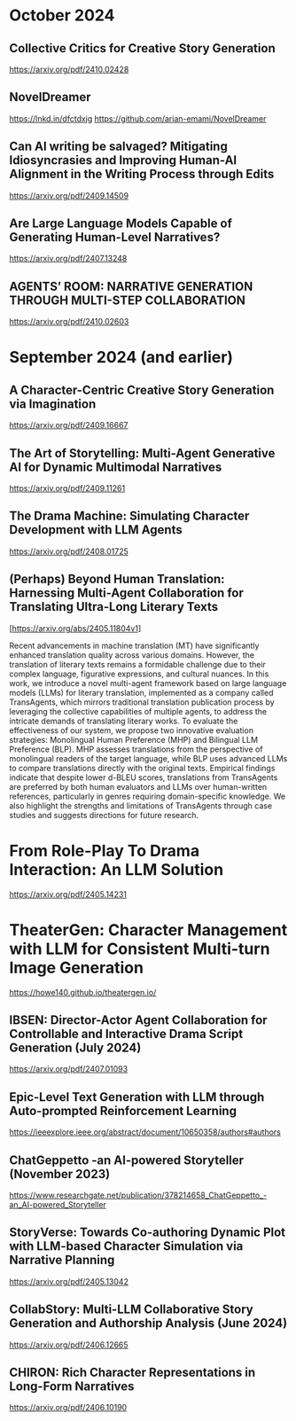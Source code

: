 # October 2024

## Collective Critics for Creative Story Generation
https://arxiv.org/pdf/2410.02428

## NovelDreamer
https://lnkd.in/dfctdxjg
https://github.com/arian-emami/NovelDreamer

## Can AI writing be salvaged? Mitigating Idiosyncrasies and Improving Human-AI Alignment in the Writing Process through Edits
https://arxiv.org/pdf/2409.14509

## Are Large Language Models Capable of Generating Human-Level Narratives?
https://arxiv.org/pdf/2407.13248

## AGENTS’ ROOM: NARRATIVE GENERATION THROUGH MULTI-STEP COLLABORATION
https://arxiv.org/pdf/2410.02603

# September 2024 (and earlier)
## A Character-Centric Creative Story Generation via Imagination
https://arxiv.org/pdf/2409.16667

## The Art of Storytelling: Multi-Agent Generative AI for Dynamic Multimodal Narratives
https://arxiv.org/pdf/2409.11261

## The Drama Machine: Simulating Character Development with LLM Agents
https://arxiv.org/pdf/2408.01725

## (Perhaps) Beyond Human Translation: Harnessing Multi-Agent Collaboration for Translating Ultra-Long Literary Texts
[https://arxiv.org/abs/2405.11804v1]

Recent advancements in machine translation (MT) have significantly enhanced translation quality across various domains. However, the translation of literary texts remains a formidable challenge due to their complex language, figurative expressions, and cultural nuances. In this work, we introduce a novel multi-agent framework based on large language models (LLMs) for literary translation, implemented as a company called TransAgents, which mirrors traditional translation publication process by leveraging the collective capabilities of multiple agents, to address the intricate demands of translating literary works. To evaluate the effectiveness of our system, we propose two innovative evaluation strategies: Monolingual Human Preference (MHP) and Bilingual LLM Preference (BLP). MHP assesses translations from the perspective of monolingual readers of the target language, while BLP uses advanced LLMs to compare translations directly with the original texts. Empirical findings indicate that despite lower d-BLEU scores, translations from TransAgents are preferred by both human evaluators and LLMs over human-written references, particularly in genres requiring domain-specific knowledge. We also highlight the strengths and limitations of TransAgents through case studies and suggests directions for future research.

# From Role-Play To Drama Interaction: An LLM Solution
https://arxiv.org/pdf/2405.14231

# TheaterGen: Character Management with LLM for Consistent Multi-turn Image Generation
https://howe140.github.io/theatergen.io/

## IBSEN: Director-Actor Agent Collaboration for Controllable and Interactive Drama Script Generation (July 2024)
https://arxiv.org/pdf/2407.01093

## Epic-Level Text Generation with LLM through Auto-prompted Reinforcement Learning
https://ieeexplore.ieee.org/abstract/document/10650358/authors#authors

## ChatGeppetto -an AI-powered Storyteller (November 2023)
https://www.researchgate.net/publication/378214658_ChatGeppetto_-an_AI-powered_Storyteller

## StoryVerse: Towards Co-authoring Dynamic Plot with LLM-based Character Simulation via Narrative Planning
https://arxiv.org/pdf/2405.13042

## CollabStory: Multi-LLM Collaborative Story Generation and Authorship Analysis (June 2024)
https://arxiv.org/pdf/2406.12665

## CHIRON: Rich Character Representations in Long-Form Narratives
https://arxiv.org/pdf/2406.10190


